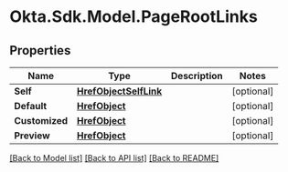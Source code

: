 # Okta.Sdk.Model.PageRootLinks

## Properties

Name | Type | Description | Notes
------------ | ------------- | ------------- | -------------
**Self** | [**HrefObjectSelfLink**](HrefObjectSelfLink.md) |  | [optional] 
**Default** | [**HrefObject**](HrefObject.md) |  | [optional] 
**Customized** | [**HrefObject**](HrefObject.md) |  | [optional] 
**Preview** | [**HrefObject**](HrefObject.md) |  | [optional] 

[[Back to Model list]](../README.md#documentation-for-models) [[Back to API list]](../README.md#documentation-for-api-endpoints) [[Back to README]](../README.md)

